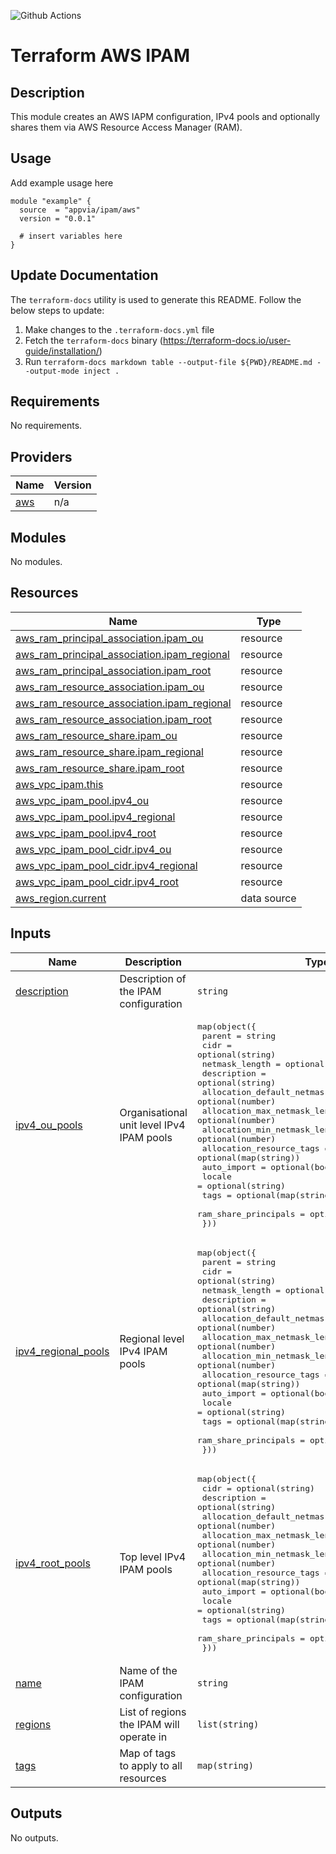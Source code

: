 ![Github Actions](../../actions/workflows/terraform.yml/badge.svg)

# Terraform AWS IPAM

## Description

This module creates an AWS IAPM configuration, IPv4 pools and optionally shares them via AWS Resource Access Manager (RAM).

## Usage

Add example usage here

```hcl
module "example" {
  source  = "appvia/ipam/aws"
  version = "0.0.1"

  # insert variables here
}
```

## Update Documentation

The `terraform-docs` utility is used to generate this README. Follow the below steps to update:

1. Make changes to the `.terraform-docs.yml` file
2. Fetch the `terraform-docs` binary (https://terraform-docs.io/user-guide/installation/)
3. Run `terraform-docs markdown table --output-file ${PWD}/README.md --output-mode inject .`

<!-- BEGIN_TF_DOCS -->
## Requirements

No requirements.

## Providers

| Name | Version |
|------|---------|
| <a name="provider_aws"></a> [aws](#provider\_aws) | n/a |

## Modules

No modules.

## Resources

| Name | Type |
|------|------|
| [aws_ram_principal_association.ipam_ou](https://registry.terraform.io/providers/hashicorp/aws/latest/docs/resources/ram_principal_association) | resource |
| [aws_ram_principal_association.ipam_regional](https://registry.terraform.io/providers/hashicorp/aws/latest/docs/resources/ram_principal_association) | resource |
| [aws_ram_principal_association.ipam_root](https://registry.terraform.io/providers/hashicorp/aws/latest/docs/resources/ram_principal_association) | resource |
| [aws_ram_resource_association.ipam_ou](https://registry.terraform.io/providers/hashicorp/aws/latest/docs/resources/ram_resource_association) | resource |
| [aws_ram_resource_association.ipam_regional](https://registry.terraform.io/providers/hashicorp/aws/latest/docs/resources/ram_resource_association) | resource |
| [aws_ram_resource_association.ipam_root](https://registry.terraform.io/providers/hashicorp/aws/latest/docs/resources/ram_resource_association) | resource |
| [aws_ram_resource_share.ipam_ou](https://registry.terraform.io/providers/hashicorp/aws/latest/docs/resources/ram_resource_share) | resource |
| [aws_ram_resource_share.ipam_regional](https://registry.terraform.io/providers/hashicorp/aws/latest/docs/resources/ram_resource_share) | resource |
| [aws_ram_resource_share.ipam_root](https://registry.terraform.io/providers/hashicorp/aws/latest/docs/resources/ram_resource_share) | resource |
| [aws_vpc_ipam.this](https://registry.terraform.io/providers/hashicorp/aws/latest/docs/resources/vpc_ipam) | resource |
| [aws_vpc_ipam_pool.ipv4_ou](https://registry.terraform.io/providers/hashicorp/aws/latest/docs/resources/vpc_ipam_pool) | resource |
| [aws_vpc_ipam_pool.ipv4_regional](https://registry.terraform.io/providers/hashicorp/aws/latest/docs/resources/vpc_ipam_pool) | resource |
| [aws_vpc_ipam_pool.ipv4_root](https://registry.terraform.io/providers/hashicorp/aws/latest/docs/resources/vpc_ipam_pool) | resource |
| [aws_vpc_ipam_pool_cidr.ipv4_ou](https://registry.terraform.io/providers/hashicorp/aws/latest/docs/resources/vpc_ipam_pool_cidr) | resource |
| [aws_vpc_ipam_pool_cidr.ipv4_regional](https://registry.terraform.io/providers/hashicorp/aws/latest/docs/resources/vpc_ipam_pool_cidr) | resource |
| [aws_vpc_ipam_pool_cidr.ipv4_root](https://registry.terraform.io/providers/hashicorp/aws/latest/docs/resources/vpc_ipam_pool_cidr) | resource |
| [aws_region.current](https://registry.terraform.io/providers/hashicorp/aws/latest/docs/data-sources/region) | data source |

## Inputs

| Name | Description | Type | Default | Required |
|------|-------------|------|---------|:--------:|
| <a name="input_description"></a> [description](#input\_description) | Description of the IPAM configuration | `string` | `null` | no |
| <a name="input_ipv4_ou_pools"></a> [ipv4\_ou\_pools](#input\_ipv4\_ou\_pools) | Organisational unit level IPv4 IPAM pools | <pre>map(object({<br>    parent                            = string<br>    cidr                              = optional(string)<br>    netmask_length                    = optional(number)<br>    description                       = optional(string)<br>    allocation_default_netmask_length = optional(number)<br>    allocation_max_netmask_length     = optional(number)<br>    allocation_min_netmask_length     = optional(number)<br>    allocation_resource_tags          = optional(map(string))<br>    auto_import                       = optional(bool, true)<br>    locale                            = optional(string)<br>    tags                              = optional(map(string), {})<br>    ram_share_principals              = optional(list(string), [])<br>  }))</pre> | `{}` | no |
| <a name="input_ipv4_regional_pools"></a> [ipv4\_regional\_pools](#input\_ipv4\_regional\_pools) | Regional level IPv4 IPAM pools | <pre>map(object({<br>    parent                            = string<br>    cidr                              = optional(string)<br>    netmask_length                    = optional(number)<br>    description                       = optional(string)<br>    allocation_default_netmask_length = optional(number)<br>    allocation_max_netmask_length     = optional(number)<br>    allocation_min_netmask_length     = optional(number)<br>    allocation_resource_tags          = optional(map(string))<br>    auto_import                       = optional(bool, true)<br>    locale                            = optional(string)<br>    tags                              = optional(map(string), {})<br>    ram_share_principals              = optional(list(string), [])<br>  }))</pre> | `{}` | no |
| <a name="input_ipv4_root_pools"></a> [ipv4\_root\_pools](#input\_ipv4\_root\_pools) | Top level IPv4 IPAM pools | <pre>map(object({<br>    cidr                              = optional(string)<br>    description                       = optional(string)<br>    allocation_default_netmask_length = optional(number)<br>    allocation_max_netmask_length     = optional(number)<br>    allocation_min_netmask_length     = optional(number)<br>    allocation_resource_tags          = optional(map(string))<br>    auto_import                       = optional(bool, true)<br>    locale                            = optional(string)<br>    tags                              = optional(map(string), {})<br>    ram_share_principals              = optional(list(string), [])<br>  }))</pre> | `{}` | no |
| <a name="input_name"></a> [name](#input\_name) | Name of the IPAM configuration | `string` | `null` | no |
| <a name="input_regions"></a> [regions](#input\_regions) | List of regions the IPAM will operate in | `list(string)` | `null` | no |
| <a name="input_tags"></a> [tags](#input\_tags) | Map of tags to apply to all resources | `map(string)` | `{}` | no |

## Outputs

No outputs.
<!-- END_TF_DOCS -->
